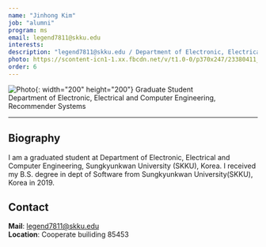 ```yaml
---
name: "Jinhong Kim"
job: "alumni"
program: ms
email: legend7811@skku.edu
interests:
description: "legend7811@skku.edu / Department of Electronic, Electrical and Computer Engineering"
photo: https://scontent-icn1-1.xx.fbcdn.net/v/t1.0-0/p370x247/23380411_1330518133737281_7899970766361075662_n.jpg?_nc_cat=109&_nc_oc=AQm7mJ1FHXfd3eUK_utJk0ZjA3jqodgQP0W6ZYWGrShfMwSLxWLBmKjTmnvduBIiVhg&_nc_ht=scontent-icn1-1.xx&oh=4761048343882dd84b1707cdbf3aad49&oe=5DD2FD99
order: 6
---
```


<!-- Post name should be this form: name.md
        For example, Gildong Hong.md -->

<!-- Fill the contents where --Fill-- exists -->
<!-- The example is in '_authors/Jongwuk Lee.md' or '_authors/Jiwoo Kim.md'>

<!-- For 'name' front matter, follow this format: Gildong Hong -->
<!-- For 'job' front matter, choose the one of these: professor / graduate / undergraduate / alumni -->
<!-- For 'description' front matter, write down your email address and areas of interests.
        Email address is nessecary for graduate students.
        Follow this format: example@skku.edu / Computer Science -->

![Photo](https://scontent-icn1-1.xx.fbcdn.net/v/t1.0-0/p370x247/23380411_1330518133737281_7899970766361075662_n.jpg?_nc_cat=109&_nc_oc=AQm7mJ1FHXfd3eUK_utJk0ZjA3jqodgQP0W6ZYWGrShfMwSLxWLBmKjTmnvduBIiVhg&_nc_ht=scontent-icn1-1.xx&oh=4761048343882dd84b1707cdbf3aad49&oe=5DD2FD99){: width="200" height="200"}
Graduate Student<br>Department of Electronic, Electrical and Computer Engineering,<br>Recommender Systems

<!-- If you have a photo, then write that url in (). Photo can be anything with 200x200 size. -->
<!-- Fill the position, institution/department, interests
        For example, Graduate Student<br>Department of Software, Sungkyunkwan University<br>Recommender Systems, Natural Language Processing, Neuroimaging Analysis and Understanding -->

<hr>

## Biography
I am a graduated student at Department of Electronic, Electrical and Computer Engineering, Sungkyunkwan University (SKKU), Korea. I received my B.S. degree in dept of Software from Sungkyunkwan University(SKKU), Korea in 2019.

## Contact
**Mail**: legend7811@skku.edu <!-- Write your own email address -->
<br>
**Location**: Cooperate builiding 85453 <!-- 85453 or your location address -->
